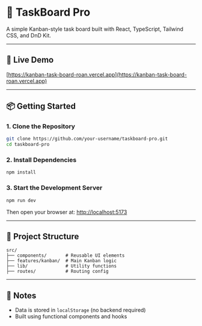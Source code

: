 # 🚀 TaskBoard Pro

A simple Kanban-style task board built with React, TypeScript, Tailwind CSS, and DnD Kit.

---

## 🔗 Live Demo

[https://kanban-task-board-roan.vercel.app](https://kanban-task-board-roan.vercel.app)

---

## 📦 Getting Started

### 1. Clone the Repository

```bash
git clone https://github.com/your-username/taskboard-pro.git
cd taskboard-pro
```

### 2. Install Dependencies

```bash
npm install
```

### 3. Start the Development Server

```bash
npm run dev
```

Then open your browser at: [http://localhost:5173](http://localhost:5173)

---

## 📁 Project Structure

```
src/
├── components/       # Reusable UI elements
├── features/kanban/  # Main Kanban logic
├── lib/              # Utility functions
├── routes/           # Routing config
```

---

## 📝 Notes

- Data is stored in `localStorage` (no backend required)
- Built using functional components and hooks
